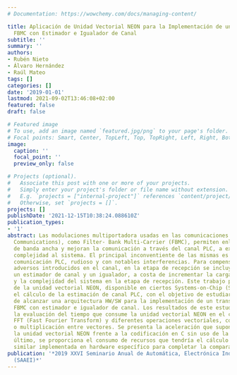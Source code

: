 ```yaml
---
# Documentation: https://wowchemy.com/docs/managing-content/

title: Aplicación de Unidad Vectorial NEON para la Implementación de un Transmultiplexor
  FBMC con Estimador e Igualador de Canal
subtitle: ''
summary: ''
authors:
- Rubén Nieto
- Álvaro Hernández
- Raúl Mateo
tags: []
categories: []
date: '2019-01-01'
lastmod: 2021-09-02T13:46:08+02:00
featured: false
draft: false

# Featured image
# To use, add an image named `featured.jpg/png` to your page's folder.
# Focal points: Smart, Center, TopLeft, Top, TopRight, Left, Right, BottomLeft, Bottom, BottomRight.
image:
  caption: ''
  focal_point: ''
  preview_only: false

# Projects (optional).
#   Associate this post with one or more of your projects.
#   Simply enter your project's folder or file name without extension.
#   E.g. `projects = ["internal-project"]` references `content/project/deep-learning/index.md`.
#   Otherwise, set `projects = []`.
projects: []
publishDate: '2021-12-15T10:38:24.088610Z'
publication_types:
- '1'
abstract: Las modulaciones multiportadora usadas en las comunicaciones PLC (Power-Line
  Communications), como Filter- Bank Multi-Carrier (FBMC), permiten enlaces de comunicación
  de banda ancha y mejoran la comunicación a través del canal PLC, a expensas de añadir
  complejidad al sistema. El principal inconventiente de las mismas es el canal de
  comunicación PLC, rudioso y con notables interferencias. Para compensar esos efectos
  adversos introducidos en el canal, en la etapa de recepción se incluye en ocasiones
  un estimador de canal y un igualador, a costa de incrementar la carga computacional
  y la complejidad del sistema en la etapa de recepción. Este trabajo propone el uso
  de la unidad vectorial NEON, disponible en ciertos Systems-on-Chip (SoC), para realizar
  el cálculo de la estimación de canal PLC, con el objetivo de estudiar la viabilidad
  de alcanzar una arquitectura HW/SW para la implementación de un transmultiplexor
  FBMC con estimador e igualador de canal. Los resultados de este estudio incluyen
  la evaluación del tiempo que consume la unidad vectorial NEON en el cálculo de la
  FFT (Fast Fourier Transform) y diferentes operaciones vectoriales, como la suma
  o multiplicación entre vectores. Se presenta la aceleración que supone el uso de
  la unidad vectorial NEON frente a la codificación en C sin uso de la misma. Por
  último, se proporciona el consumo de recursos que tendría el cálculo de una FFT
  similar implementada en hardware específico para completar la comparación.
publication: '*2019 XXVI Seminario Anual de Automática, Electrónica Industrial e Instrumentación
  (SAAEI)*'
---
```

